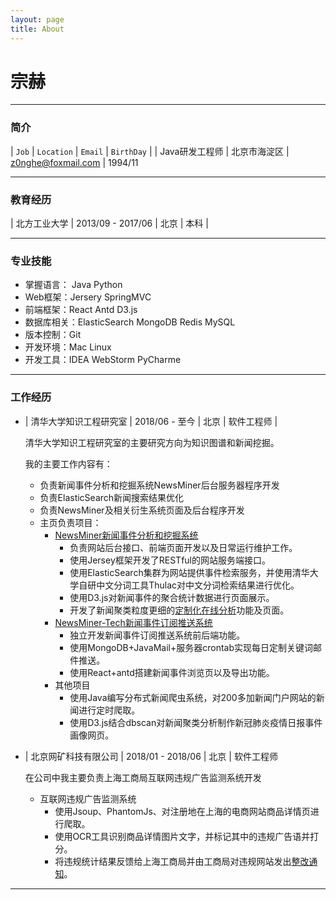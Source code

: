 ```yaml
---
layout: page
title: About
---
```


# **宗赫**

---

### 简介

| `Job` | `Location` | `Email` | `BirthDay` |
| Java研发工程师 | 北京市海淀区 | z0nghe@foxmail.com | 1994/11

---

### 教育经历

| 北方工业大学 | 2013/09 - 2017/06 | 北京 | 本科 |

---

### 专业技能

- 掌握语言： Java Python
- Web框架：Jersery SpringMVC
- 前端框架：React Antd D3.js
- 数据库相关：ElasticSearch MongoDB Redis MySQL
- 版本控制：Git
- 开发环境：Mac Linux
- 开发工具：IDEA WebStorm PyCharme

---

### 工作经历

- | 清华大学知识工程研究室 | 2018/06 - 至今 | 北京 | 软件工程师 |

    清华大学知识工程研究室的主要研究方向为知识图谱和新闻挖掘。

    我的主要工作内容有：
    - 负责新闻事件分析和挖掘系统NewsMiner后台服务器程序开发
    - 负责ElasticSearch新闻搜索结果优化
    - 负责NewsMiner及相关衍生系统页面及后台程序开发
    - 主页负责项目：
        - [NewsMiner新闻事件分析和挖掘系统](https://newsminer.net/)
            - 负责网站后台接口、前端页面开发以及日常运行维护工作。
            - 使用Jersey框架开发了RESTful的网站服务端接口。
            - 使用ElasticSearch集群为网站提供事件检索服务，并使用清华大学自研中文分词工具Thulac对中文分词检索结果进行优化。
            - 使用D3.js对新闻事件的聚合统计数据进行页面展示。
            - 开发了新闻聚类粒度更细的[定制化在线分析](https://analyze.newsminer.net/)功能及页面。
        - [NewsMiner-Tech新闻事件订阅推送系统](https://newsminer.net/tech/)
            - 独立开发新闻事件订阅推送系统前后端功能。
            - 使用MongoDB+JavaMail+服务器crontab实现每日定制关键词邮件推送。
            - 使用React+antd搭建新闻事件浏览页以及导出功能。
        - 其他项目
            - 使用Java编写分布式新闻爬虫系统，对200多加新闻门户网站的新闻进行定时爬取。
            - 使用D3.js结合dbscan对新闻聚类分析制作新冠肺炎疫情日报事件画像网页。
                
- | 北京网矿科技有限公司 | 2018/01 - 2018/06 | 北京 | 软件工程师 

    在公司中我主要负责上海工商局互联网违规广告监测系统开发
    - 互联网违规广告监测系统
        - 使用Jsoup、PhantomJs、对注册地在上海的电商网站商品详情页进行爬取。
        - 使用OCR工具识别商品详情图片文字，并标记其中的违规广告语并打分。
        - 将违规统计结果反馈给上海工商局并由工商局对违规网站发出[整改通知](http://www.xinhuanet.com/legal/2018-06/06/c_1122946883.htm)。
        
---